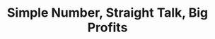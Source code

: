 ---
title: "Simple Number, Straight Talk, Big Profits"
description: Buku terbaik tentang finance untuk non finance guy yang pernah saya baca. Kalau kamu ingin memulai usaha sendiri, atau membuat startup, buku ini penting dan sangat relevan untuk dibaca.
cover: "images/reading/simple-numbers-big-profits.png"
publishDate: 2019-01-07
authors: "Greg Crabtree"
categories: ["business & leadership"]
---